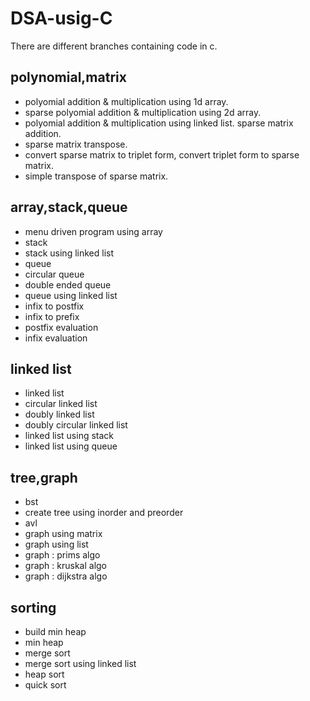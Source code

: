 # DSA-usig-C
There are different branches containing code in c.

## polynomial,matrix
* polyomial addition & multiplication using 1d array.
* sparse polyomial addition & multiplication using 2d array. 
* polyomial addition & multiplication using linked list. sparse matrix addition. 
* sparse matrix transpose. 
* convert sparse matrix to triplet form, convert triplet form to sparse matrix.
* simple transpose of sparse matrix.

## array,stack,queue
* menu driven program using array
* stack
* stack using linked list
* queue
* circular queue
* double ended queue
* queue using linked list 
* infix to postfix
* infix to prefix
* postfix evaluation
* infix evaluation

## linked list
* linked list
* circular linked list
* doubly linked list
* doubly circular linked list
* linked list using stack
* linked list using queue

## tree,graph
* bst
* create tree using inorder and preorder
* avl
* graph using matrix
* graph using list
* graph : prims algo
* graph : kruskal algo
* graph : dijkstra algo

## sorting
* build min heap
* min heap
* merge sort
* merge sort using linked list
* heap sort
* quick sort
